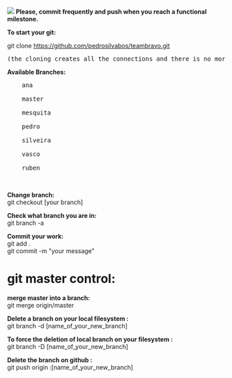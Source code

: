 <img src="https://media.licdn.com/dms/image/C4E0BAQEL8m3qNdzsnA/company-logo_200_200/0?e=2159024400&v=beta&t=T7-Ax16YixGc6Wkytr5RXyQjuFV_QLJn30D4m050B0k" />
<b>Please, commit frequently and push when you reach a functional milestone.</b>

<b>To start your git:</b>

git clone https://github.com/pedrosilvabos/teambravo.git

<pre>(the cloning creates all the connections and there is no more configurations needed)</pre>

<b>Available Branches:</b>

  <pre>
    ana<br/>
    master<br/>
    mesquita<br/>
    pedro<br/>
    silveira<br/>
    vasco<br/>
    ruben </br>
  </pre>

<b>Change branch:</b></br>
git checkout [your branch]

<b>Check what branch you are in:</b></br>
git branch -a </br>

<b>Commit your work:</b></br>
git add .</br>
git commit -m "your message"

<b><h1>git master control:</h1></b>
 <b> merge master into a branch: </b></br>
  git merge origin/master </br>
  
<b>Delete a branch on your local filesystem :</b></br>
git branch -d [name_of_your_new_branch]

<b>To force the deletion of local branch on your filesystem :</b></br>
git branch -D [name_of_your_new_branch]

<b>Delete the branch on github :</b></br>
git push origin :[name_of_your_new_branch]

